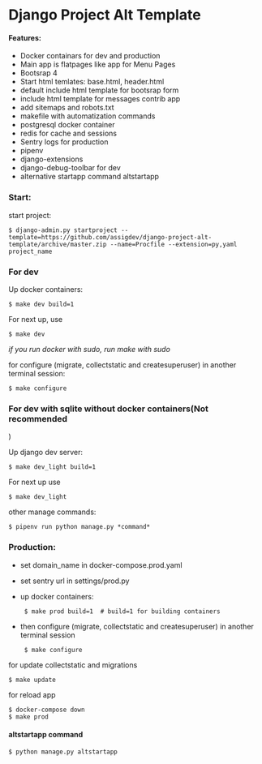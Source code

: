# Django Project Alt Template

#### Features:

- Docker containars for dev and production
- Main app is flatpages like app for Menu Pages
- Bootsrap 4
- Start html temlates: base.html, header.html
- default include html template for bootsrap form
- include html template for messages contrib app
- add sitemaps and robots.txt
- makefile with automatization commands
- postgresql docker container
- redis for cache and sessions
- Sentry logs for production
- pipenv  
- django-extensions
- django-debug-toolbar for dev
- alternative startapp command altstartapp


### Start:


start project:

    $ django-admin.py startproject --template=https://github.com/assigdev/django-project-alt-template/archive/master.zip --name=Procfile --extension=py,yaml project_name


### For dev


Up docker containers:

    $ make dev build=1
    

For next up, use

    $ make dev

_if you run docker with sudo, run make with sudo_

    
for configure (migrate, collectstatic and createsuperuser) in another terminal session:

    $ make configure


### For dev with sqlite without docker containers(Not recommended
)


    
Up django dev server:

    $ make dev_light build=1
    
For next up use
    
    $ make dev_light

other manage commands:

    $ pipenv run python manage.py *command*

    
### Production:

 - set domain_name in docker-compose.prod.yaml
 - set sentry url in settings/prod.py
 - up docker containers:


 
        $ make prod build=1  # build=1 for building containers
    

    
 - then configure (migrate, collectstatic and createsuperuser) in another terminal session



        $ make configure




for update collectstatic and migrations

    $ make update

for reload app

    $ docker-compose down
    $ make prod


#### altstartapp command

    
    $ python manage.py altstartapp
